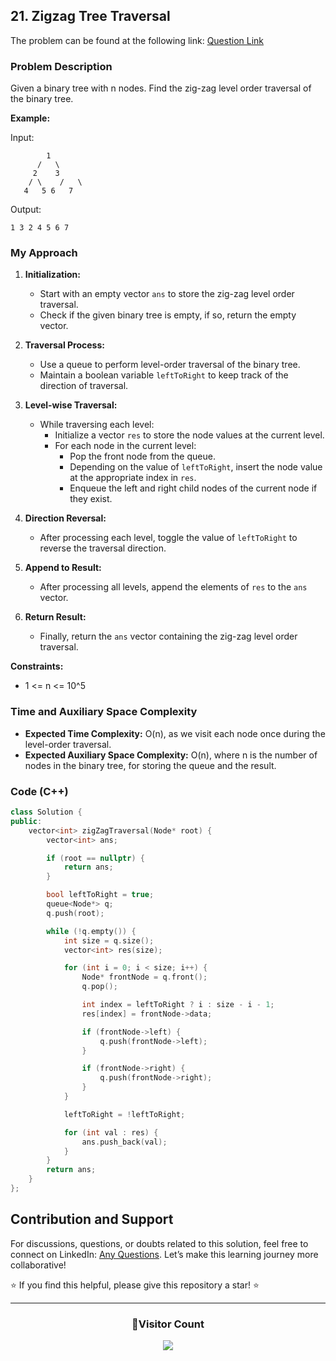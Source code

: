 ## 21. Zigzag Tree Traversal

The problem can be found at the following link: [Question Link](https://www.geeksforgeeks.org/problems/zigzag-tree-traversal/1)

### Problem Description

Given a binary tree with n nodes. Find the zig-zag level order traversal of the binary tree.

**Example:**

Input:
```
        1
      /   \
     2    3
    / \    /   \
   4   5 6   7
```
Output:
```
1 3 2 4 5 6 7
```


### My Approach

1. **Initialization:**
   - Start with an empty vector `ans` to store the zig-zag level order traversal.
   - Check if the given binary tree is empty, if so, return the empty vector.

2. **Traversal Process:**
   - Use a queue to perform level-order traversal of the binary tree.
   - Maintain a boolean variable `leftToRight` to keep track of the direction of traversal.

3. **Level-wise Traversal:**
   - While traversing each level:
     - Initialize a vector `res` to store the node values at the current level.
     - For each node in the current level:
       - Pop the front node from the queue.
       - Depending on the value of `leftToRight`, insert the node value at the appropriate index in `res`.
       - Enqueue the left and right child nodes of the current node if they exist.

4. **Direction Reversal:**
   - After processing each level, toggle the value of `leftToRight` to reverse the traversal direction.

5. **Append to Result:**
   - After processing all levels, append the elements of `res` to the `ans` vector.

6. **Return Result:**
   - Finally, return the `ans` vector containing the zig-zag level order traversal.

**Constraints:**
- 1 <= n <= 10^5

### Time and Auxiliary Space Complexity

- **Expected Time Complexity:** O(n), as we visit each node once during the level-order traversal.
- **Expected Auxiliary Space Complexity:** O(n), where n is the number of nodes in the binary tree, for storing the queue and the result.

### Code (C++)

```cpp
class Solution {
public:
    vector<int> zigZagTraversal(Node* root) {
        vector<int> ans;

        if (root == nullptr) {
            return ans;
        }

        bool leftToRight = true;
        queue<Node*> q;
        q.push(root);

        while (!q.empty()) {
            int size = q.size();
            vector<int> res(size);

            for (int i = 0; i < size; i++) {
                Node* frontNode = q.front();
                q.pop();

                int index = leftToRight ? i : size - i - 1;
                res[index] = frontNode->data;

                if (frontNode->left) {
                    q.push(frontNode->left);
                }

                if (frontNode->right) {
                    q.push(frontNode->right);
                }
            }

            leftToRight = !leftToRight;

            for (int val : res) {
                ans.push_back(val);
            }
        }
        return ans;
    }
};
```

## Contribution and Support

For discussions, questions, or doubts related to this solution, feel free to connect on LinkedIn: [Any Questions](https://www.linkedin.com/in/het-patel-8b110525a/). Let’s make this learning journey more collaborative!

⭐ If you find this helpful, please give this repository a star! ⭐

---

<div align="center">
  <h3><b>📍Visitor Count</b></h3>
</div>

<p align="center">
  <img src="https://profile-counter.glitch.me/Hunterdii/count.svg" />
</p>
